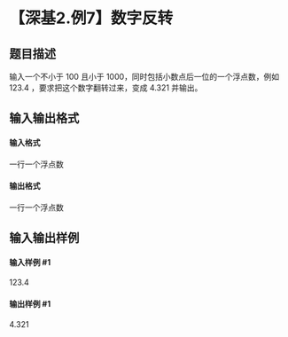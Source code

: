
# 【深基2.例7】数字反转
## 题目描述
输入一个不小于 $100$ 且小于 $1000$，同时包括小数点后一位的一个浮点数，例如 $123.4$ ，要求把这个数字翻转过来，变成 $4.321$ 并输出。
## 输入输出格式
#### 输入格式

一行一个浮点数
#### 输出格式

一行一个浮点数
## 输入输出样例
#### 输入样例 #1
123.4
#### 输出样例 #1
4.321
